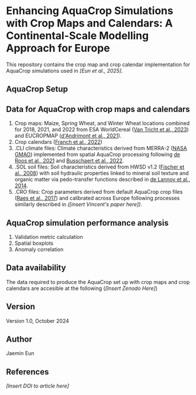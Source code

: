# Enhancing AquaCrop Simulations with Crop Maps and Calendars: A Continental-Scale Modelling Approach for Europe

This repository contains the crop map and crop calendar implementation for AquaCrop simulations used in *[Eun et al., 2025]*.

## AquaCrop Setup

## Data for AquaCrop with crop maps and calendars
1. Crop maps: Maize, Spring Wheat, and Winter Wheat locations combined for 2018, 2021, and 2022 from ESA WorldCereal 
([Van Tricht et al., 2023](https://doi.org/10.5194/essd-15-5491-2023)) and EUCROPMAP 
([d'Andrimont et al., 2021](https://doi.org/10.1016/j.rse.2021.112708)).
2. Crop calendars ([Franch et al., 2022](https://doi.org/10.1080/15481603.2022.2079273))
3. .CLI climate files: Climate characteristics derived from MERRA-2 ([NASA GMAO](https://doi.org/10.5067/VJAFPLI1CSIV)) implemented
from spatial AquaCrop processing following [de Roos et al., 2021](https://doi.org/10.5194/gmd-14-7309-2021) and 
[Busschaert et al., 2022](https://doi.org/10.5194/hess-26-3731-2022).
4. .SOL soil files: Soil characteristics derived from HWSD v1.2 ([Fischer et al., 2008](https://doi.org/10.1002/2014MS000330)) 
with soil hydraulic properties linked to mineral soil texture and organic matter
via pedo-transfer functions described in [de Lannoy et al., 2014](https://doi.org/10.1002/2014MS000330).
5. .CRO files: Crop parameters derived from default AquaCrop crop files ([Raes et al., 2017](http://www.fao.org/nr/water/aquacrop.html))
and calibrated across Europe following processes similarly described in *([insert Vincent's paper here])*.

## AquaCrop simulation performance analysis
1. Validation metric calculation
2. Spatial boxplots
3. Anomaly correlation

## Data availability 
The data required to produce the AquaCrop set up with crop maps and crop calendars are accesible at the following (*[Insert Zenodo Here]*)

## Version
Version 1.0, October 2024

## Author
Jaemin Eun

## References
*[Insert DOI to article here]*
